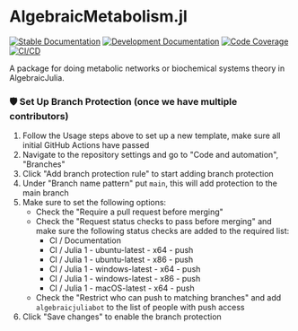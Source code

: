 # AlgebraicMetabolism.jl

[![Stable Documentation](https://img.shields.io/badge/docs-stable-blue.svg)](https://AlgebraicJulia.github.io/AlgebraicMetabolism.jl/stable)
[![Development Documentation](https://img.shields.io/badge/docs-dev-blue.svg)](https://AlgebraicJulia.github.io/AlgebraicMetabolism.jl/dev)
[![Code Coverage](https://codecov.io/gh/AlgebraicJulia/AlgebraicMetabolism.jl/branch/main/graph/badge.svg)](https://codecov.io/gh/AlgebraicJulia/AlgebraicMetabolisme.jl)
[![CI/CD](https://github.com/AlgebraicJulia/AlgebraicMetabolism.jl/actions/workflows/julia_ci.yml/badge.svg)](https://github.com/AlgebraicJulia/AlgebraicMetabolism.jl/actions/workflows/julia_ci.yml)

A package for doing metabolic networks or biochemical systems theory in AlgebraicJulia.

### 🛡️ Set Up Branch Protection (once we have multiple contributors)

1. Follow the Usage steps above to set up a new template, make sure all initial GitHub Actions have passed
2. Navigate to the repository settings and go to "Code and automation", "Branches"
3. Click "Add branch protection rule" to start adding branch protection
4. Under "Branch name pattern" put `main`, this will add protection to the main branch
5. Make sure to set the following options:
   - Check the "Require a pull request before merging"
   - Check the "Request status checks to pass before merging" and make sure the following status checks are added to the required list:
     - CI / Documentation
     - CI / Julia 1 - ubuntu-latest - x64 - push
     - CI / Julia 1 - ubuntu-latest - x86 - push
     - CI / Julia 1 - windows-latest - x64 - push
     - CI / Julia 1 - windows-latest - x86 - push
     - CI / Julia 1 - macOS-latest - x64 - push
   - Check the "Restrict who can push to matching branches" and add `algebraicjuliabot` to the list of people with push access
6. Click "Save changes" to enable the branch protection
